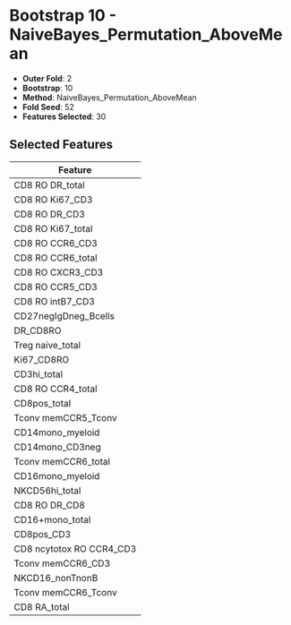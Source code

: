# Bootstrap 10 - NaiveBayes_Permutation_AboveMean

- **Outer Fold**: 2
- **Bootstrap**: 10
- **Method**: NaiveBayes_Permutation_AboveMean
- **Fold Seed**: 52
- **Features Selected**: 30

## Selected Features

| Feature |
|---------|
| CD8 RO DR_total |
| CD8  RO Ki67_CD3 |
| CD8 RO DR_CD3 |
| CD8 RO Ki67_total |
| CD8 RO CCR6_CD3 |
| CD8 RO CCR6_total |
| CD8 RO CXCR3_CD3 |
| CD8 RO CCR5_CD3 |
| CD8 RO intB7_CD3 |
| CD27negIgDneg_Bcells |
| DR_CD8RO |
| Treg naive_total |
| Ki67_CD8RO |
| CD3hi_total |
| CD8 RO CCR4_total |
| CD8pos_total |
| Tconv memCCR5_Tconv |
| CD14mono_myeloid |
| CD14mono_CD3neg |
| Tconv memCCR6_total |
| CD16mono_myeloid |
| NKCD56hi_total |
| CD8 RO DR_CD8 |
| CD16+mono_total |
| CD8pos_CD3 |
| CD8 ncytotox RO CCR4_CD3 |
| Tconv memCCR6_CD3 |
| NKCD16_nonTnonB |
| Tconv memCCR6_Tconv |
| CD8 RA_total |
